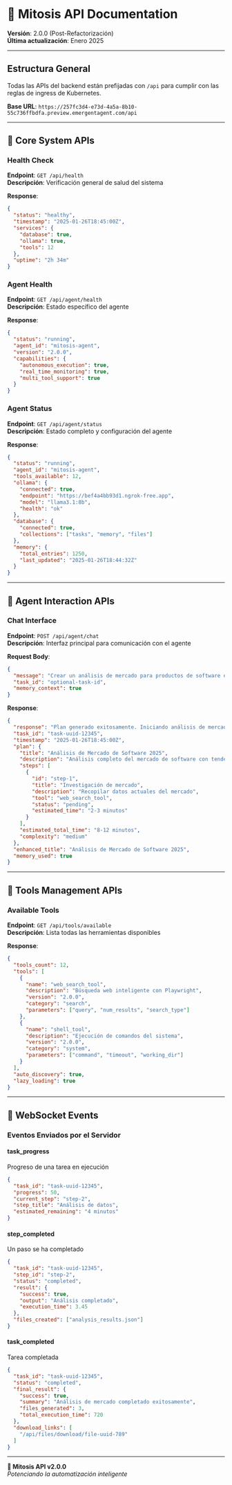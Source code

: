 # 📡 Mitosis API Documentation

**Versión**: 2.0.0 (Post-Refactorización)  
**Última actualización**: Enero 2025

---

## Estructura General

Todas las APIs del backend están prefijadas con `/api` para cumplir con las reglas de ingress de Kubernetes.

**Base URL**: `https://257fc3d4-e73d-4a5a-8b10-55c736ffbdfa.preview.emergentagent.com/api`

---

## 🔧 Core System APIs

### Health Check
**Endpoint**: `GET /api/health`  
**Descripción**: Verificación general de salud del sistema

**Response**:
```json
{
  "status": "healthy",
  "timestamp": "2025-01-26T18:45:00Z",
  "services": {
    "database": true,
    "ollama": true,
    "tools": 12
  },
  "uptime": "2h 34m"
}
```

### Agent Health
**Endpoint**: `GET /api/agent/health`  
**Descripción**: Estado específico del agente

**Response**:
```json
{
  "status": "running",
  "agent_id": "mitosis-agent",
  "version": "2.0.0",
  "capabilities": {
    "autonomous_execution": true,
    "real_time_monitoring": true,
    "multi_tool_support": true
  }
}
```

### Agent Status
**Endpoint**: `GET /api/agent/status`  
**Descripción**: Estado completo y configuración del agente

**Response**:
```json
{
  "status": "running",
  "agent_id": "mitosis-agent",
  "tools_available": 12,
  "ollama": {
    "connected": true,
    "endpoint": "https://bef4a4bb93d1.ngrok-free.app",
    "model": "llama3.1:8b",
    "health": "ok"
  },
  "database": {
    "connected": true,
    "collections": ["tasks", "memory", "files"]
  },
  "memory": {
    "total_entries": 1250,
    "last_updated": "2025-01-26T18:44:32Z"
  }
}
```

---

## 🤖 Agent Interaction APIs

### Chat Interface
**Endpoint**: `POST /api/agent/chat`  
**Descripción**: Interfaz principal para comunicación con el agente

**Request Body**:
```json
{
  "message": "Crear un análisis de mercado para productos de software en 2025",
  "task_id": "optional-task-id",
  "memory_context": true
}
```

**Response**:
```json
{
  "response": "Plan generado exitosamente. Iniciando análisis de mercado...",
  "task_id": "task-uuid-12345",
  "timestamp": "2025-01-26T18:45:00Z",
  "plan": {
    "title": "Análisis de Mercado de Software 2025",
    "description": "Análisis completo del mercado de software con tendencias y predicciones",
    "steps": [
      {
        "id": "step-1",
        "title": "Investigación de mercado",
        "description": "Recopilar datos actuales del mercado",
        "tool": "web_search_tool",
        "status": "pending",
        "estimated_time": "2-3 minutos"
      }
    ],
    "estimated_total_time": "8-12 minutos",
    "complexity": "medium"
  },
  "enhanced_title": "Análisis de Mercado de Software 2025",
  "memory_used": true
}
```

---

## 🔧 Tools Management APIs

### Available Tools
**Endpoint**: `GET /api/tools/available`  
**Descripción**: Lista todas las herramientas disponibles

**Response**:
```json
{
  "tools_count": 12,
  "tools": [
    {
      "name": "web_search_tool",
      "description": "Búsqueda web inteligente con Playwright",
      "version": "2.0.0",
      "category": "search",
      "parameters": ["query", "num_results", "search_type"]
    },
    {
      "name": "shell_tool",
      "description": "Ejecución de comandos del sistema",
      "version": "2.0.0", 
      "category": "system",
      "parameters": ["command", "timeout", "working_dir"]
    }
  ],
  "auto_discovery": true,
  "lazy_loading": true
}
```

---

## 📡 WebSocket Events

### Eventos Enviados por el Servidor

#### task_progress
Progreso de una tarea en ejecución
```json
{
  "task_id": "task-uuid-12345",
  "progress": 50,
  "current_step": "step-2",
  "step_title": "Análisis de datos",
  "estimated_remaining": "4 minutos"
}
```

#### step_completed
Un paso se ha completado
```json
{
  "task_id": "task-uuid-12345",
  "step_id": "step-2",
  "status": "completed",
  "result": {
    "success": true,
    "output": "Análisis completado",
    "execution_time": 3.45
  },
  "files_created": ["analysis_results.json"]
}
```

#### task_completed
Tarea completada
```json
{
  "task_id": "task-uuid-12345",
  "status": "completed",
  "final_result": {
    "success": true,
    "summary": "Análisis de mercado completado exitosamente",
    "files_generated": 3,
    "total_execution_time": 720
  },
  "download_links": [
    "/api/files/download/file-uuid-789"
  ]
}
```

---

**🚀 Mitosis API v2.0.0**  
*Potenciando la automatización inteligente*